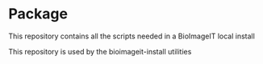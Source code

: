 # Package

This repository contains all the scripts needed in a BioImageIT local install

This repository is used by the bioimageit-install utilities
 